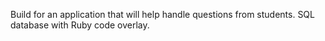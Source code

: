 Build for an application that will help handle questions from students. SQL database with Ruby code overlay.